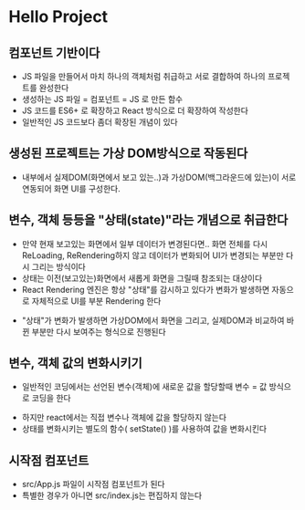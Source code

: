 # Hello Project

## 컴포넌트 기반이다

- JS 파일을 만들어서 마치 하나의 객체처럼 취급하고 서로 결합하여 하나의 프로젝트를 완성한다
- 생성하는 JS 파일 = 컴포넌트 = JS 로 만든 함수
- JS 코드를 ES6+ 로 확장하고 React 방식으로 더 확장하여 작성한다
- 일반적인 JS 코드보다 좀더 확장된 개념이 있다

## 생성된 프로젝트는 가상 DOM방식으로 작동된다

- 내부에서 실제DOM(화면에서 보고 있는..)과 가상DOM(백그라운드에 있는)이 서로 연동되어 화면 UI를 구성한다.

## 변수, 객체 등등을 "상태(state)"라는 개념으로 취급한다

- 만약 현재 보고있는 화면에서 일부 데이터가 변경된다면.. 화면 전체를 다시 ReLoading, ReRendering하지 않고 데이터가 변화되어 UI가 변경되는 부분만 다시 그리는 방식이다
- 상태는 이전(보고있는)화면에서 새롭게 화면을 그릴때 참조되는 대상이다
- React Rendering 엔진은 항상 "상태"를 감시하고 있다가 변화가 발생하면 자동으로 자체적으로 UI를 부분 Rendering 한다

* "상태"가 변화가 발생하면 가상DOM에서 화면을 그리고, 실제DOM과 비교하여 바뀐 부분만 다시 보여주는 형식으로 진행된다

## 변수, 객체 값의 변화시키기

- 일반적인 코딩에서는 선언된 변수(객체)에 새로운 값을 할당할때 변수 = 값 방식으로 코딩을 한다

* 하지만 react에서는 직접 변수나 객체에 값을 할당하지 않는다
* 상태를 변화시키는 별도의 함수( setState() )를 사용하여 값을 변화시킨다

## 시작점 컴포넌트

- src/App.js 파일이 시작점 컴포넌트가 된다
- 특별한 경우가 아니면 src/index.js는 편집하지 않는다
